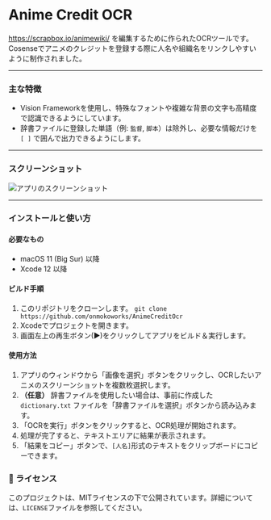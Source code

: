 # Anime Credit OCR
https://scrapbox.io/animewiki/ を編集するために作られたOCRツールです。
Cosenseでアニメのクレジットを登録する際に人名や組織名をリンクしやすいように制作されました。

---

### 主な特徴
-   Vision Frameworkを使用し、特殊なフォントや複雑な背景の文字も高精度で認識できるようにしています。
-   辞書ファイルに登録した単語（例: `監督`, `脚本`）は除外し、必要な情報だけを `[ ]` で囲んで出力できるようにします。

---

### スクリーンショット

![アプリのスクリーンショット](https://i.gyazo.com/0bc93a9eb67fe960f00664c9d4106ab4.png)

---

### インストールと使い方

#### 必要なもの
-   macOS 11 (Big Sur) 以降
-   Xcode 12 以降

#### ビルド手順
1.  このリポジトリをクローンします。
    `git clone https://github.com/onmokoworks/AnimeCreditOcr`
2.  Xcodeでプロジェクトを開きます。
3.  画面左上の再生ボタン(▶)をクリックしてアプリをビルド＆実行します。

#### 使用方法
1.  アプリのウィンドウから「画像を選択」ボタンをクリックし、OCRしたいアニメのスクリーンショットを複数枚選択します。
2.  **（任意）** 辞書ファイルを使用したい場合は、事前に作成した `dictionary.txt` ファイルを「辞書ファイルを選択」ボタンから読み込みます。
3.  「OCRを実行」ボタンをクリックすると、OCR処理が開始されます。
4.  処理が完了すると、テキストエリアに結果が表示されます。
5.  「結果をコピー」ボタンで、`[人名]`形式のテキストをクリップボードにコピーできます。

### 📄 ライセンス

このプロジェクトは、MITライセンスの下で公開されています。詳細については、`LICENSE`ファイルを参照してください。
